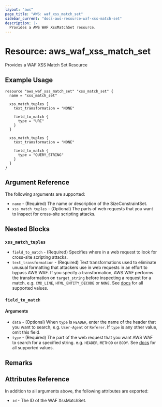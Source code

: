 ```yaml
---
layout: "aws"
page_title: "AWS: waf_xss_match_set"
sidebar_current: "docs-aws-resource-waf-xss-match-set"
description: |-
  Provides a AWS WAF XssMatchSet resource.
---
```


# Resource: aws_waf_xss_match_set

Provides a WAF XSS Match Set Resource

## Example Usage

```hcl
resource "aws_waf_xss_match_set" "xss_match_set" {
  name = "xss_match_set"

  xss_match_tuples {
    text_transformation = "NONE"

    field_to_match {
      type = "URI"
    }
  }

  xss_match_tuples {
    text_transformation = "NONE"

    field_to_match {
      type = "QUERY_STRING"
    }
  }
}
```

## Argument Reference

The following arguments are supported:

* `name` - (Required) The name or description of the SizeConstraintSet.
* `xss_match_tuples` - (Optional) The parts of web requests that you want to inspect for cross-site scripting attacks.

## Nested Blocks

### `xss_match_tuples`

* `field_to_match` - (Required) Specifies where in a web request to look for cross-site scripting attacks.
* `text_transformation` - (Required) Text transformations used to eliminate unusual formatting that attackers use in web requests in an effort to bypass AWS WAF.
  If you specify a transformation, AWS WAF performs the transformation on `target_string` before inspecting a request for a match.
  e.g. `CMD_LINE`, `HTML_ENTITY_DECODE` or `NONE`.
  See [docs](http://docs.aws.amazon.com/waf/latest/APIReference/API_XssMatchTuple.html#WAF-Type-XssMatchTuple-TextTransformation)
  for all supported values.

### `field_to_match`

#### Arguments

* `data` - (Optional) When `type` is `HEADER`, enter the name of the header that you want to search, e.g. `User-Agent` or `Referer`.
  If `type` is any other value, omit this field.
* `type` - (Required) The part of the web request that you want AWS WAF to search for a specified string.
  e.g. `HEADER`, `METHOD` or `BODY`.
  See [docs](http://docs.aws.amazon.com/waf/latest/APIReference/API_FieldToMatch.html)
  for all supported values.


## Remarks

## Attributes Reference

In addition to all arguments above, the following attributes are exported:

* `id` - The ID of the WAF XssMatchSet.
